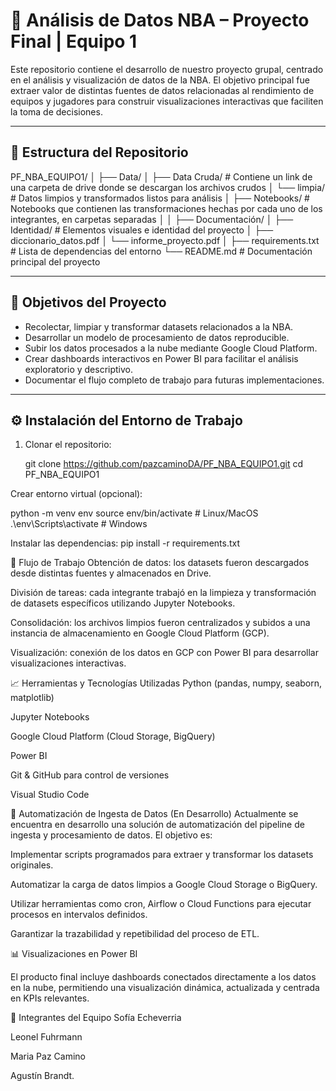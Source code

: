 # 🏀 Análisis de Datos NBA – Proyecto Final | Equipo 1

Este repositorio contiene el desarrollo de nuestro proyecto grupal, centrado en el análisis y visualización de datos de la NBA. El objetivo principal fue extraer valor de distintas fuentes de datos relacionadas al rendimiento de equipos y jugadores para construir visualizaciones interactivas que faciliten la toma de decisiones.

---

## 📁 Estructura del Repositorio

PF_NBA_EQUIPO1/
│
├── Data/
│ ├── Data Cruda/ # Contiene un link de una carpeta de drive donde se descargan los archivos crudos
│ └── limpia/ # Datos limpios y transformados listos para análisis
│
├── Notebooks/ # Notebooks que contienen las transformaciones hechas por cada uno de los integrantes, en carpetas separadas 
│
│
├── Documentación/
│ ├── Identidad/ # Elementos visuales e identidad del proyecto
│ ├── diccionario_datos.pdf
│ └── informe_proyecto.pdf
│
├── requirements.txt # Lista de dependencias del entorno
└── README.md # Documentación principal del proyecto

---

## 🎯 Objetivos del Proyecto

- Recolectar, limpiar y transformar datasets relacionados a la NBA.
- Desarrollar un modelo de procesamiento de datos reproducible.
- Subir los datos procesados a la nube mediante Google Cloud Platform.
- Crear dashboards interactivos en Power BI para facilitar el análisis exploratorio y descriptivo.
- Documentar el flujo completo de trabajo para futuras implementaciones.

---

## ⚙️ Instalación del Entorno de Trabajo

1. Clonar el repositorio:

   git clone https://github.com/pazcaminoDA/PF_NBA_EQUIPO1.git
   cd PF_NBA_EQUIPO1

Crear entorno virtual (opcional):

python -m venv env
source env/bin/activate   # Linux/MacOS
.\env\Scripts\activate    # Windows

Instalar las dependencias:
pip install -r requirements.txt


🔄 Flujo de Trabajo
Obtención de datos: los datasets fueron descargados desde distintas fuentes y almacenados en Drive.

División de tareas: cada integrante trabajó en la limpieza y transformación de datasets específicos utilizando Jupyter Notebooks.

Consolidación: los archivos limpios fueron centralizados y subidos a una instancia de almacenamiento en Google Cloud Platform (GCP).

Visualización: conexión de los datos en GCP con Power BI para desarrollar visualizaciones interactivas.

📈 Herramientas y Tecnologías Utilizadas
Python (pandas, numpy, seaborn, matplotlib)

Jupyter Notebooks

Google Cloud Platform (Cloud Storage, BigQuery)

Power BI

Git & GitHub para control de versiones

Visual Studio Code

🤖 Automatización de Ingesta de Datos (En Desarrollo)
Actualmente se encuentra en desarrollo una solución de automatización del pipeline de ingesta y procesamiento de datos. El objetivo es:

Implementar scripts programados para extraer y transformar los datasets originales.

Automatizar la carga de datos limpios a Google Cloud Storage o BigQuery.

Utilizar herramientas como cron, Airflow o Cloud Functions para ejecutar procesos en intervalos definidos.

Garantizar la trazabilidad y repetibilidad del proceso de ETL.

📊 Visualizaciones en Power BI

El producto final incluye dashboards conectados directamente a los datos en la nube, permitiendo una visualización dinámica, actualizada y centrada en KPIs relevantes.



👥 Integrantes del Equipo
Sofía Echeverria 

Leonel Fuhrmann

Maria Paz Camino

Agustín Brandt.

